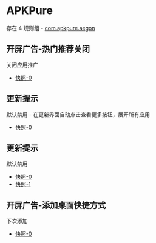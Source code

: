 # APKPure

存在 4 规则组 - [com.apkpure.aegon](/src/apps/com.apkpure.aegon.ts)

## 开屏广告-热门推荐关闭

关闭应用推广

- [快照-0](https://i.gkd.li/import/13466647)

## 更新提示

默认禁用 - 在更新界面自动点击查看更多按钮，展开所有应用

- [快照-0](https://i.gkd.li/import/13466329)

## 更新提示

默认禁用

- [快照-0](https://i.gkd.li/import/13466329)
- [快照-1](https://i.gkd.li/import/13466610)

## 开屏广告-添加桌面快捷方式

下次添加

- [快照-0](https://i.gkd.li/import/13416401)
